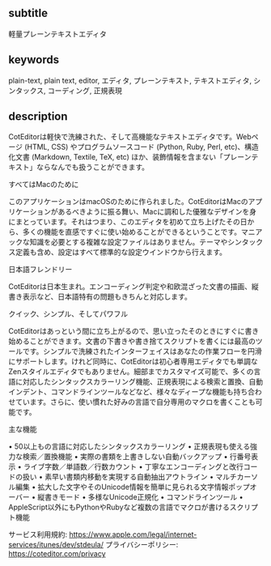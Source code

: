 
subtitle
-----------

軽量プレーンテキストエディタ


keywords
-----------

plain-text, plain text, editor, エディタ, プレーンテキスト, テキストエディタ, シンタックス, コーディング, 正規表現


description
-----------

CotEditorは軽快で洗練された、そして高機能なテキストエディタです。Webページ (HTML, CSS) やプログラムソースコード (Python, Ruby, Perl, etc)、構造化文書 (Markdown, Textile, TeX, etc) ほか、装飾情報を含まない「プレーンテキスト」ならなんでも扱うことができます。


すべてはMacのために

このアプリケーションはmacOSのために作られました。CotEditorはMacのアプリケーションがあるべきように振る舞い、Macに調和した優雅なデザインを身にまとっています。それはつまり、このエディタを初めて立ち上げたその日から、多くの機能を直感ですぐに使い始めることができるということです。マニアックな知識を必要とする複雑な設定ファイルはありません。テーマやシンタックス定義も含め、設定はすべて標準的な設定ウインドウから行えます。

日本語フレンドリー

CotEditorは日本生まれ。エンコーディング判定や和欧混ざった文書の描画、縦書き表示など、日本語特有の問題もきちんと対応します。

クイック、シンプル、そしてパワフル

CotEditorはあっという間に立ち上がるので、思い立ったそのときにすぐに書き始めることができます。文書の下書きや書き捨てスクリプトを書くには最高のツールです。シンプルで洗練されたインターフェイスはあなたの作業フローを円滑にサポートします。けれど同時に、CotEditorは初心者専用エディタでも単調なZenスタイルエディタでもありません。細部までカスタマイズ可能で、多くの言語に対応したシンタックスカラーリング機能、正規表現による検索と置換、自動インデント、コマンドラインツールなどなど、様々なディープな機能も持ち合わせています。さらに、使い慣れた好みの言語で自分専用のマクロを書くことも可能です。

主な機能

• 50以上もの言語に対応したシンタックスカラーリング
• 正規表現も使える強力な検索／置換機能
• 実際の書類を上書きしない自動バックアップ
• 行番号表示
• ライブ字数／単語数／行数カウント
• 丁寧なエンコーディングと改行コードの扱い
• 素早い書類内移動を実現する自動抽出アウトライン
• マルチカーソル編集
• 拡大した文字やそのUnicode情報を簡単に見られる文字情報ポップオーバー
• 縦書きモード
• 多様なUnicode正規化
• コマンドラインツール
• AppleScript以外にもPythonやRubyなど複数の言語でマクロが書けるスクリプト機能


サービス利用規約: https://www.apple.com/legal/internet-services/itunes/dev/stdeula/
プライバシーポリシー: https://coteditor.com/privacy
